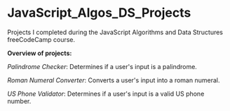 # JavaScript_Algos_DS_Projects
Projects I completed during the JavaScript Algorithms and Data Structures freeCodeCamp course.

**Overview of projects:**

_Palindrome Checker_: Determines if a user's input is a palindrome.

_Roman Numeral Converter_: Converts a user's input into a roman numeral.

_US Phone Validator_: Determines if a user's input is a valid US phone number.
